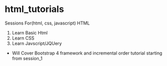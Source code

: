 # html_tutorials
Sessions For(html, css, javascript)
HTML
1. Learn Basic Html
2. Learn CSS
3. Learn Javscript/JQUery

- Will Cover Bootstrap 4 framework and incremental order tutorial starting from session_1
